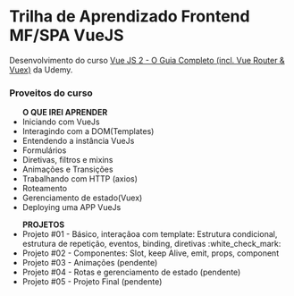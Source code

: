 # Trilha de Aprendizado Frontend MF/SPA VueJS

<p> Desenvolvimento do curso <a href="https://www.udemy.com/course/vue-js-completo/">Vue JS 2 - O Guia Completo (incl. Vue Router & Vuex)</a> da Udemy. </p>

### Proveitos do curso
   <ul> <strong> O QUE IREI APRENDER </strong>
        <li> Iniciando com VueJs </li>
        <li> Interagindo com a DOM(Templates) </li>
        <li> Entendendo a instância VueJs </li>
        <li> Formulários </li>
        <li> Diretivas, filtros e mixins </li>
        <li> Animações e Transições </li>
        <li> Trabalhando com HTTP (axios) </li>
        <li> Roteamento </li>
        <li> Gerenciamento de estado(Vuex) </li>
        <li>  Deploying uma APP VueJs </li>
</ul>
<ul> <strong> PROJETOS </strong>
        <li> Projeto #01 - Básico, interaçãoa com template: Estrutura condicional, estrutura de repetição, eventos, binding, diretivas :white_check_mark: </li>
        <li> Projeto #02 - Componentes: Slot, keep Alive, emit, props, component </li> 
        <li> Projeto #03 - Animações (pendente) </li>
        <li> Projeto #04 - Rotas e gerenciamento de estado (pendente) </li>
        <li> Projeto #05 - Projeto Final (pendente)  </li>
</ul>
